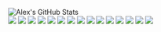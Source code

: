 ![Alex's GitHub Stats](https://github-readme-stats.vercel.app/api?username=AlexIsAway&show_icons=true&theme=tokyonight)\
![](https://img.shields.io/badge/OS-Windows-purple?logo=windows)
![](https://img.shields.io/badge/Code-Python-purple?logo=python)
![](https://img.shields.io/badge/Code-JavaScript-purple?logo=javascript)
![](https://img.shields.io/badge/Code-Lua-purple?logo=lua)
![](https://img.shields.io/badge/Code-C++-purple?logo=cplusplus)
![](https://img.shields.io/badge/Web-HTML-purple?logo=html5)
![](https://img.shields.io/badge/Web-CSS-purple?logo=css3)
![](https://img.shields.io/badge/Web-PHP-purple?logo=php)
![](https://img.shields.io/badge/Tools-PostgreSQL-purple?logo=postgresql)
![](https://img.shields.io/badge/Tools-MongoDB-purple?logo=mongodb)
![](https://img.shields.io/badge/Tools-Docker-purple?logo=docker)
![](https://img.shields.io/badge/Shell-Powershell-purple?logo=powershell)
![](https://img.shields.io/badge/Shell-Bash-purple?logo=bash)
![](https://img.shields.io/badge/Engines-Unity_Engine-purple?logo=unity)
![](https://img.shields.io/badge/Engines-Roblox_Studio-purple?logo=robloxstudio)